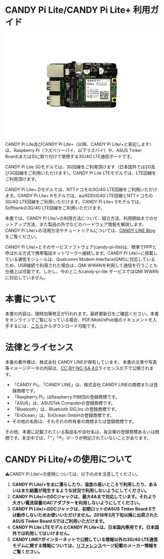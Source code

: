 # CANDY Pi Lite/CANDY Pi Lite+ 利用ガイド

![CANDY Pi Lite with Raspberry Pi](/assets/candy-pi-lite-birdview-small.png)

CANDY Pi Lite及びCANDY Pi Lite+（以降、CANDY Pi Lite/+と表記します）は、Raspberry Pi（ラズベリーパイ、以下ラズパイ）や、ASUS Tinker Board(またはS)に取り付けて使用する3G/4G LTE通信ボードです。

CANDY Pi Lite 3Gモデルでは、3G回線をご利用頂けます（日本国外では2G及び3G回線をご利用いただけます）。CANDY Pi Lite LTEモデルでは、LTE回線をご利用頂けます。

CANDY Pi Lite+ Dモデルでは、NTTドコモの3G/4G LTE回線をご利用いただけます。CANDY Pi Lite+ Kモデルでは、au/KDDIの4G LTE回線とNTTドコモの3G/4G LTE回線をご利用いただけます。CANDY Pi Lite+ Sモデルでは、Softbankの3G/4G LTE回線をご利用いただけます。

本書では、CANDY Pi Lite/+の利用方法について、組立方法、利用開始までのセットアップ方法、また製品の外寸などのハードウェア情報を解説します。CANDY Pi Lite/+の活用方法やチュートリアルについては、[CANDY LINE Blog](http://candy-line.tumblr.com/tagged/candypilite) をご覧ください。

CANDY Pi Lite/+とそのサービスソフトウェア(candy-pi-lite)は、標準でPPPと呼ばれる方式で携帯電話ネットワークへ接続します。CANDY Pi Lite/+に搭載している通信モジュールは、Qualcomm Modem Interface(QMI)に対応しているため、USB接続で利用された場合は、QMI WWANを利用して通信を行うことも仕様上は可能です。しかし、今のところcandy-pi-lite サービスではQMI WWANに対応していません。

# 本書について

本書の内容は、随時加筆修正が行われます。最終更新日をご確認ください。本書をオンラインでご覧になっている場合、PDF/Mobi/ePub版のドキュメントを入手するには、[こちら](https://www.gitbook.com/book/candy-line/candy-pi-lite/details)からダウンロード可能です。

# 法律とライセンス

本書の著作権は、株式会社 CANDY LINEが保有しています。
本書の文章や写真等イメージデータの内容は、[CC-BY-NC-SA 4.0](https://creativecommons.org/licenses/by-nc-sa/4.0/)ライセンスの下で公開されます。

- 「CANDY Pi」、「CANDY LINE」は、株式会社 CANDY LINEの商標または登録商標です。
- 「Raspberry Pi」はRaspberry Pi財団の登録商標です。
- 「ASUS」は、ASUSTek Computerの登録商標です。
- 「Bluetooth」は、Bluetooth SIG,Inc.の登録商標です。
- 「EnOcean」は、EnOcean GmbHの登録商標です。
- その他の名称は、それぞれの所有者の商標または登録商標です。

その他、本書に記載されている製品名や会社名は、各企業の登録商標あるいは商標です。本文中では、「™」「®」マークが明記されていないことがあります。

# CANDY Pi Lite/+の使用について

⚠️CANDY Pi Lite/+の使用については、以下の点を注意してください。

1. **CANDY Pi Lite/+を水に濡らしたり、湿度の高いところで利用したり、あるいはまた結露が発生するような状況で利用しないようにしてください。**
1. **CANDY Pi Lite/+のDCジャックは、最大4Aまで対応しています。それより大きい電流容量のACアダプターを利用しないようにしてください。**
1. **CANDY Pi Lite/+のDCジャックは、初期ロットのASUS Tinker Board Sでは動作しないためお使いいただけません。2018年3月下旬以降に出荷されたASUS Tinker Board Sではご利用いただけます。**
1. **CANDY Pi Lite LTEモデルとCANDY Pi Lite+は、日本国内専用です。日本国外では利用してはいけません。**
1. **CANDY LINE®がインターネットで公開している情報以外の3G/4G LTE通信モデムに関する情報については、[リファレンス](references.md)ページ記載のメーカー情報をご覧ください。**

